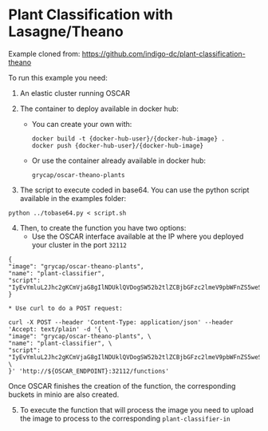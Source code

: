 # Plant Classification with Lasagne/Theano

Example cloned from: https://github.com/indigo-dc/plant-classification-theano

To run this example you need:

1. An elastic cluster running OSCAR
2. The container to deploy available in docker hub:
    * You can create your own with:
      ```
      docker build -t {docker-hub-user}/{docker-hub-image} .
      docker push {docker-hub-user}/{docker-hub-image}
      ```
    * Or use the container already available in docker hub: 
      ```
      grycap/oscar-theano-plants
      ```

3. The script to execute coded in base64. You can use the python script available in the examples folder:
```
python ../tobase64.py < script.sh
```
  
4. Then, to create the function you have two options:
    * Use the OSCAR interface available at the IP where you deployed your cluster in the port `32112`
  ```
  {
  "image": "grycap/oscar-theano-plants",
  "name": "plant-classifier",
  "script": "IyEvYmluL2Jhc2gKCmVjaG8gIlNDUklQVDogSW52b2tlZCBjbGFzc2lmeV9pbWFnZS5weS4gRmlsZSBhdmFpbGFibGUgaW4gJFNDQVJfSU5QVVRfRklMRSIKRklMRV9OQU1FPWBiYXNlbmFtZSAkU0NBUl9JTlBVVF9GSUxFYApPVVRQVVRfRklMRT0kU0NBUl9PVVRQVVRfRk9MREVSLyRGSUxFX05BTUUKCnB5dGhvbjIgL29wdC9wbGFudC1jbGFzc2lmaWNhdGlvbi10aGVhbm8vY2xhc3NpZnlfaW1hZ2UucHkgJFNDQVJfSU5QVVRfRklMRSAtbyAkT1VUUFVUX0ZJTEU="
  }
  ```
    * Use curl to do a POST request:
  ```
  curl -X POST --header 'Content-Type: application/json' --header 'Accept: text/plain' -d '{ \ 
  "image": "grycap/oscar-theano-plants", \ 
  "name": "plant-classifier", \ 
  "script": "IyEvYmluL2Jhc2gKCmVjaG8gIlNDUklQVDogSW52b2tlZCBjbGFzc2lmeV9pbWFnZS5weS4gRmlsZSBhdmFpbGFibGUgaW4gJFNDQVJfSU5QVVRfRklMRSIKRklMRV9OQU1FPWBiYXNlbmFtZSAkU0NBUl9JTlBVVF9GSUxFYApPVVRQVVRfRklMRT0kU0NBUl9PVVRQVVRfRk9MREVSLyRGSUxFX05BTUUKCnB5dGhvbjIgL29wdC9wbGFudC1jbGFzc2lmaWNhdGlvbi10aGVhbm8vY2xhc3NpZnlfaW1hZ2UucHkgJFNDQVJfSU5QVVRfRklMRSAtbyAkT1VUUFVUX0ZJTEU=" \ 
  }' 'http://${OSCAR_ENDPOINT}:32112/functions'
  ```
  Once OSCAR finishes the creation of the function, the corresponding buckets in minio are also created.

5. To execute the function that will process the image you need to upload the image to process to the corresponding `plant-classifier-in`
